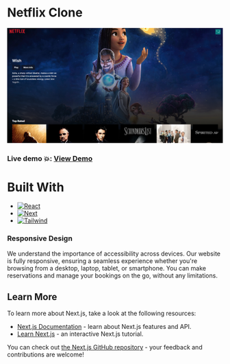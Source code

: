 # Netflix Clone

[![Product Name Screen Shot][product-screenshot]](https://https://netflixe-clone-page.vercel.app/)

### Live demo 💥: <a href="https://netflixe-clone-page.vercel.app/">View Demo</a>

# Built With

- [![React][React.js]][React-url]
- [![Next][Next.js]][Next-url]
- [![Tailwind][Tailwind.com]][Tailwind-url]

### Responsive Design

We understand the importance of accessibility across devices. Our website is fully responsive, ensuring a seamless experience whether you're browsing from a desktop, laptop, tablet, or smartphone. You can make reservations and manage your bookings on the go, without any limitations.

[product-screenshot]: src/app/images/netflix-clone-image.png
[React.js]: https://img.shields.io/badge/React-20232A?style=for-the-badge&logo=react&logoColor=61DAFB
[Next.js]: https://img.shields.io/badge/next.js-000000?style=for-the-badge&logo=nextdotjs&logoColor=white
[React-url]: https://reactjs.org/
[Next-url]: https://nextjs.org
[Tailwind-url]: https://tailwindcss.com
[Tailwind.com]: https://img.shields.io/badge/Tailwind_CSS-38B2AC?style=for-the-badge&logo=tailwind-css&logoColor=white

## Learn More

To learn more about Next.js, take a look at the following resources:

- [Next.js Documentation](https://nextjs.org/docs) - learn about Next.js features and API.
- [Learn Next.js](https://nextjs.org/learn) - an interactive Next.js tutorial.

You can check out [the Next.js GitHub repository](https://github.com/vercel/next.js/) - your feedback and contributions are welcome!
